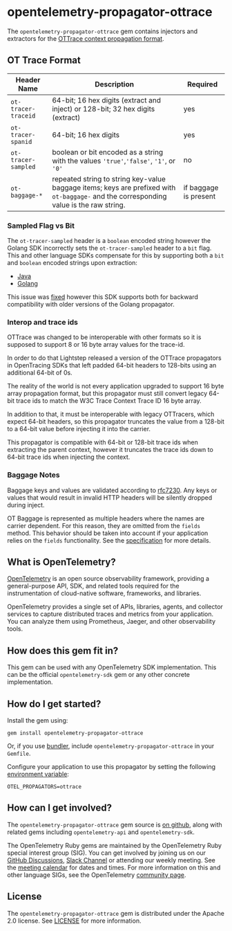 # opentelemetry-propagator-ottrace

The `opentelemetry-propagator-ottrace` gem contains injectors and extractors for the
[OTTrace context propagation format][ottrace-spec].

## OT Trace Format

| Header Name         | Description                                                                                                                            | Required              |
| ------------------- | -------------------------------------------------------------------------------------------------------------------------------------- | --------------------- |
| `ot-tracer-traceid` | 64-bit; 16 hex digits (extract and inject) or 128-bit; 32 hex digits (extract)                                             | yes                   |
| `ot-tracer-spanid`  | 64-bit; 16 hex digits                                                                                    | yes                   |
| `ot-tracer-sampled` | boolean or bit encoded as a string with the values `'true'`,`'false'`, `'1'`, or `'0'`                                                 | no                    |
| `ot-baggage-*`      | repeated string to string key-value baggage items; keys are prefixed with `ot-baggage-` and the corresponding value is the raw string. | if baggage is present |

### Sampled Flag vs Bit

The `ot-tracer-sampled` header is a `boolean` encoded string however the Golang SDK incorrectly sets the `ot-tracer-sampled` header to a `bit` flag.
This and other language SDKs compensate for this by supporting both a `bit` and `boolean` encoded strings upon extraction:

- [Java](https://github.com/open-telemetry/opentelemetry-java/blob/9cea4ef1f92d3186b1bd8296e9daac4281c0f759/extensions/trace-propagators/src/main/java/io/opentelemetry/extension/trace/propagation/Common.java#L41)
- [Golang](https://github.com/open-telemetry/opentelemetry-go-contrib/blob/b72c2cd63b9a9917554cbcd709e61f5d8541eea5/propagators/ot/ot_propagator.go#L118)

This issue was [fixed](https://github.com/open-telemetry/opentelemetry-go-contrib/pull/1358) however this SDK supports both for backward compatibility with older versions of the Golang propagator.

### Interop and trace ids

OTTrace was changed to be interoperable with other formats so it is supposed to support 8 or 16 byte array values for the trace-id.

In order to do that Lightstep released a version of the OTTrace propagators in OpenTracing SDKs that left padded 64-bit headers to 128-bits using an additional 64-bit of 0s.

The reality of the world is not every application upgraded to support 16 byte array propagation format, but this propagator must still convert legacy 64-bit trace ids to match the W3C Trace Context Trace ID 16 byte array.

In addition to that, it must be interoperable with legacy OTTracers, which expect 64-bit headers, so this propagator truncates the value from a 128-bit to a 64-bit value before injecting it into the carrier.

This propagator is compatible with 64-bit or 128-bit trace ids when extracting the parent context, however it truncates the trace ids down to 64-bit trace ids when injecting the context.

### Baggage Notes

Baggage keys and values are validated according to [rfc7230][rfc7230-url]. Any
keys or values that would result in invalid HTTP headers will be silently
dropped during inject.

OT Baggage is represented as multiple headers where the
names are carrier dependent. For this reason, they are omitted from the `fields`
method. This behavior should be taken into account if your application relies
on the `fields` functionality. See the [specification][fields-spec-url] for
more details.

## What is OpenTelemetry?

[OpenTelemetry][opentelemetry-home] is an open source observability framework, providing a general-purpose API, SDK, and related tools required for the instrumentation of cloud-native software, frameworks, and libraries.

OpenTelemetry provides a single set of APIs, libraries, agents, and collector services to capture distributed traces and metrics from your application. You can analyze them using Prometheus, Jaeger, and other observability tools.

## How does this gem fit in?

This gem can be used with any OpenTelemetry SDK implementation. This can be the official `opentelemetry-sdk` gem or any other concrete implementation.

## How do I get started?

Install the gem using:

```console
gem install opentelemetry-propagator-ottrace
```

Or, if you use [bundler][bundler-home], include `opentelemetry-propagator-ottrace` in your `Gemfile`.

Configure your application to use this propagator by setting the following [environment variable][envars]:

```console
OTEL_PROPAGATORS=ottrace
```

## How can I get involved?

The `opentelemetry-propagator-ottrace` gem source is [on github][repo-github], along with related gems including `opentelemetry-api` and `opentelemetry-sdk`.

The OpenTelemetry Ruby gems are maintained by the OpenTelemetry Ruby special interest group (SIG). You can get involved by joining us on our [GitHub Discussions][discussions-url], [Slack Channel][slack-channel] or attending our weekly meeting. See the [meeting calendar][community-meetings] for dates and times. For more information on this and other language SIGs, see the OpenTelemetry [community page][ruby-sig].

## License

The `opentelemetry-propagator-ottrace` gem is distributed under the Apache 2.0 license. See [LICENSE][license-github] for more information.

[opentelemetry-home]: https://opentelemetry.io
[bundler-home]: https://bundler.io
[repo-github]: https://github.com/open-telemetry/opentelemetry-ruby
[license-github]: https://github.com/open-telemetry/opentelemetry-ruby-contrib/blob/main/LICENSE
[ruby-sig]: https://github.com/open-telemetry/community#ruby-sig
[community-meetings]: https://github.com/open-telemetry/community#community-meetings
[slack-channel]: https://cloud-native.slack.com/archives/C01NWKKMKMY
[discussions-url]: https://github.com/open-telemetry/opentelemetry-ruby/discussions
[ottrace-spec]: https://github.com/opentracing/specification/blob/master/rfc/trace_identifiers.md
[rfc7230-url]: https://tools.ietf.org/html/rfc7230#section-3.2
[fields-spec-url]: https://github.com/open-telemetry/opentelemetry-specification/blob/master/specification/context/api-propagators.md#fields
[envars]: https://github.com/open-telemetry/opentelemetry-specification/blob/v1.20.0/specification/sdk-environment-variables.md#general-sdk-configuration
